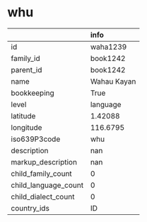 # whu
|                      | info        |
|:---------------------|:------------|
| id                   | waha1239    |
| family_id            | book1242    |
| parent_id            | book1242    |
| name                 | Wahau Kayan |
| bookkeeping          | True        |
| level                | language    |
| latitude             | 1.42088     |
| longitude            | 116.6795    |
| iso639P3code         | whu         |
| description          | nan         |
| markup_description   | nan         |
| child_family_count   | 0           |
| child_language_count | 0           |
| child_dialect_count  | 0           |
| country_ids          | ID          |